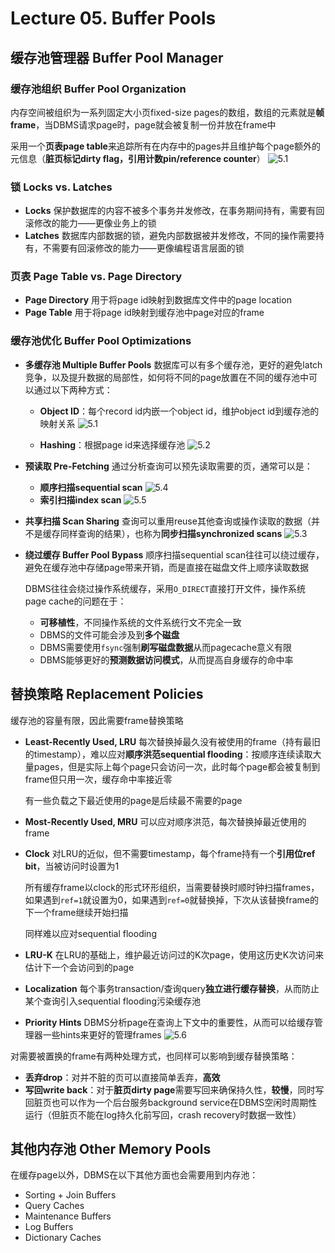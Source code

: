 # Lecture 05. Buffer Pools

## 缓存池管理器 Buffer Pool Manager

### 缓存池组织 Buffer Pool Organization

内存空间被组织为一系列固定大小页fixed-size pages的数组，数组的元素就是**帧frame**，当DBMS请求page时，page就会被复制一份并放在frame中

采用一个**页表page table**来追踪所有在内存中的pages并且维护每个page额外的元信息（**脏页标记dirty flag，引用计数pin/reference counter**）
![5.1](images/5.1.png)

### 锁 Locks vs. Latches

- **Locks**
  保护数据库的内容不被多个事务并发修改，在事务期间持有，需要有回滚修改的能力——更像业务上的锁
- **Latches**
  数据库内部数据的锁，避免内部数据被并发修改，不同的操作需要持有，不需要有回滚修改的能力——更像编程语言层面的锁

### 页表 Page Table vs. Page Directory

- **Page Directory**
  用于将page id映射到数据库文件中的page location
- **Page Table**
  用于将page id映射到缓存池中page对应的frame

### 缓存池优化 Buffer Pool Optimizations

- **多缓存池 Multiple Buffer Pools**
  数据库可以有多个缓存池，更好的避免latch竞争，以及提升数据的局部性，如何将不同的page放置在不同的缓存池中可以通过以下两种方式：
  - **Object ID**：每个record id内嵌一个object id，维护object id到缓存池的映射关系
  ![5.1](images/5.1.png)

  - **Hashing**：根据page id来选择缓存池
  ![5.2](images/5.2.png)
  
- **预读取 Pre-Fetching**
  通过分析查询可以预先读取需要的页，通常可以是：
  - **顺序扫描sequential scan**
    ![5.4](images/5.4.png)
  - **索引扫描index scan**
    ![5.5](images/5.5.png)
- **共享扫描 Scan Sharing**
  查询可以重用reuse其他查询或操作读取的数据（并不是缓存同样查询的结果），也称为**同步扫描synchronized scans**
  ![5.3](images/5.3.png)
- **绕过缓存 Buffer Pool Bypass**
  顺序扫描sequential scan往往可以绕过缓存，避免在缓存池中存储page带来开销，而是直接在磁盘文件上顺序读取数据

  DBMS往往会绕过操作系统缓存，采用`O_DIRECT`直接打开文件，操作系统page cache的问题在于：

  - **可移植性**，不同操作系统的文件系统行文不完全一致
  - DBMS的文件可能会涉及到**多个磁盘**
  - DBMS需要使用`fsync`强制**刷写磁盘数据**从而pagecache意义有限
  - DBMS能够更好的**预测数据访问模式**，从而提高自身缓存的命中率

## 替换策略 Replacement Policies

缓存池的容量有限，因此需要frame替换策略

- **Least-Recently Used, LRU**
  每次替换掉最久没有被使用的frame（持有最旧的timestamp），难以应对**顺序洪范sequential flooding**：按顺序连续读取大量pages，但是实际上每个page只会访问一次，此时每个page都会被复制到frame但只用一次，缓存命中率接近零

  有一些负载之下最近使用的page是后续最不需要的page
- **Most-Recently Used, MRU**
  可以应对顺序洪范，每次替换掉最近使用的frame
- **Clock**
  对LRU的近似，但不需要timestamp，每个frame持有一个**引用位ref bit**，当被访问时设置为1
  
  所有缓存frame以clock的形式环形组织，当需要替换时顺时钟扫描frames，如果遇到`ref=1`就设置为0，如果遇到`ref=0`就替换掉，下次从该替换frame的下一个frame继续开始扫描

  同样难以应对sequential flooding
- **LRU-K**
  在LRU的基础上，维护最近访问过的K次page，使用这历史K次访问来估计下一个会访问到的page
- **Localization**
  每个事务transaction/查询query**独立进行缓存替换**，从而防止某个查询引入sequential flooding污染缓存池
- **Priority Hints**
  DBMS分析page在查询上下文中的重要性，从而可以给缓存管理器一些hints来更好的管理frames
  ![5.6](images/5.6.png)

对需要被置换的frame有两种处理方式，也同样可以影响到缓存替换策略：

- **丢弃drop**：对并不脏的页可以直接简单丢弃，**高效**
- **写回write back**：对于**脏页dirty page**需要写回来确保持久性，**较慢**，同时写回脏页也可以作为一个后台服务background service在DBMS空闲时周期性运行（但脏页不能在log持久化前写回，crash recovery时数据一致性）

## 其他内存池 Other Memory Pools

在缓存page以外，DBMS在以下其他方面也会需要用到内存池：

- Sorting + Join Buffers
- Query Caches
- Maintenance Buffers
- Log Buffers
- Dictionary Caches
